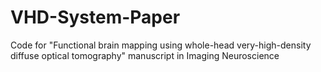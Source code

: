 # VHD-System-Paper
Code for "Functional brain mapping using whole-head very-high-density diffuse optical tomography" manuscript in Imaging Neuroscience
